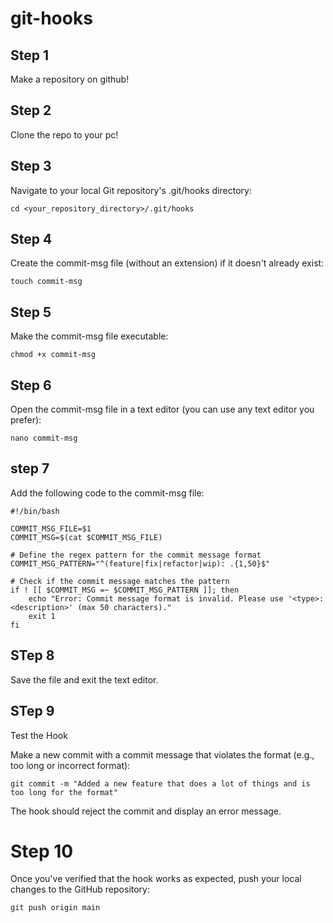 # git-hooks

## Step 1

Make a repository on github!

## Step 2 

Clone the repo to your pc!


## Step 3

Navigate to your local Git repository's .git/hooks directory:

```
cd <your_repository_directory>/.git/hooks
```

## Step 4

Create the commit-msg file (without an extension) if it doesn't already exist:

```
touch commit-msg
```

## Step 5

Make the commit-msg file executable:

```
chmod +x commit-msg
```

## Step 6

Open the commit-msg file in a text editor (you can use any text editor you prefer):


```
nano commit-msg
```

## step 7

Add the following code to the commit-msg file:

```
#!/bin/bash

COMMIT_MSG_FILE=$1
COMMIT_MSG=$(cat $COMMIT_MSG_FILE)

# Define the regex pattern for the commit message format
COMMIT_MSG_PATTERN="^(feature|fix|refactor|wip): .{1,50}$"

# Check if the commit message matches the pattern
if ! [[ $COMMIT_MSG =~ $COMMIT_MSG_PATTERN ]]; then
    echo "Error: Commit message format is invalid. Please use '<type>: <description>' (max 50 characters)."
    exit 1
fi
```

## STep 8

Save the file and exit the text editor.

## STep 9

Test the Hook

Make a new commit with a commit message that violates the format (e.g., too long or incorrect format):

```
git commit -m "Added a new feature that does a lot of things and is too long for the format"
```

The hook should reject the commit and display an error message.

# Step 10

Once you've verified that the hook works as expected, push your local changes to the GitHub repository:

```
git push origin main
```
